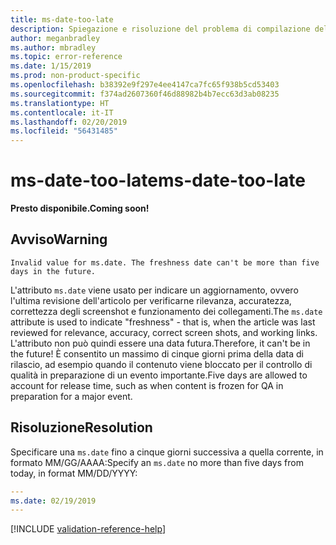 ```yaml
---
title: ms-date-too-late
description: Spiegazione e risoluzione del problema di compilazione della documentazione ms-date-too-late
author: meganbradley
ms.author: mbradley
ms.topic: error-reference
ms.date: 1/15/2019
ms.prod: non-product-specific
ms.openlocfilehash: b38392e9f297e4ee4147ca7fc65f938b5cd53403
ms.sourcegitcommit: f374ad2607360f46d88982b4b7ecc63d3ab08235
ms.translationtype: HT
ms.contentlocale: it-IT
ms.lasthandoff: 02/20/2019
ms.locfileid: "56431485"
---
```

# <a name="ms-date-too-late"></a><span data-ttu-id="6c5c9-103">ms-date-too-late</span><span class="sxs-lookup"><span data-stu-id="6c5c9-103">ms-date-too-late</span></span>

<span data-ttu-id="6c5c9-104">**Presto disponibile.**</span><span class="sxs-lookup"><span data-stu-id="6c5c9-104">**Coming soon!**</span></span>

## <a name="warning"></a><span data-ttu-id="6c5c9-105">Avviso</span><span class="sxs-lookup"><span data-stu-id="6c5c9-105">Warning</span></span>

`Invalid value for ms.date. The freshness date can't be more than five days in the future.`

<span data-ttu-id="6c5c9-106">L'attributo `ms.date` viene usato per indicare un aggiornamento, ovvero l'ultima revisione dell'articolo per verificarne rilevanza, accuratezza, correttezza degli screenshot e funzionamento dei collegamenti.</span><span class="sxs-lookup"><span data-stu-id="6c5c9-106">The `ms.date` attribute is used to indicate "freshness" - that is, when the article was last reviewed for relevance, accuracy, correct screen shots, and working links.</span></span> <span data-ttu-id="6c5c9-107">L'attributo non può quindi essere una data futura.</span><span class="sxs-lookup"><span data-stu-id="6c5c9-107">Therefore, it can't be in the future!</span></span> <span data-ttu-id="6c5c9-108">È consentito un massimo di cinque giorni prima della data di rilascio, ad esempio quando il contenuto viene bloccato per il controllo di qualità in preparazione di un evento importante.</span><span class="sxs-lookup"><span data-stu-id="6c5c9-108">Five days are allowed to account for release time, such as when content is frozen for QA in preparation for a major event.</span></span>

## <a name="resolution"></a><span data-ttu-id="6c5c9-109">Risoluzione</span><span class="sxs-lookup"><span data-stu-id="6c5c9-109">Resolution</span></span>

<span data-ttu-id="6c5c9-110">Specificare una `ms.date` fino a cinque giorni successiva a quella corrente, in formato MM/GG/AAAA:</span><span class="sxs-lookup"><span data-stu-id="6c5c9-110">Specify an `ms.date` no more than five days from today, in format MM/DD/YYYY:</span></span>

```yml
---
ms.date: 02/19/2019
---
```

<!--make sure to add this file to your includes folder and verify the path-->
[!INCLUDE [validation-reference-help](includes/validation-reference-help.md)]
